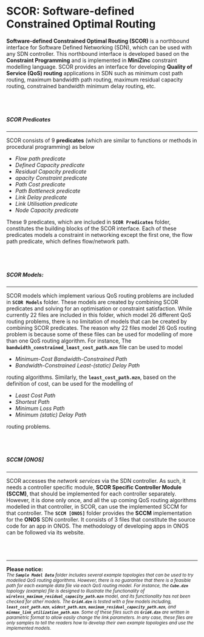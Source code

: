 # SCOR: Software-defined Constrained Optimal Routing
**Software-defined Constrained Optimal Routing (SCOR)** is a northbound interface for Software Defined Networking (SDN), 
which can be used with any SDN controller.
This northbound interface is developed based on the **Constraint Programming** and is 
implemented in **MiniZinc** constraint modelling language.
SCOR provides an interface for developing **Quality of Service (QoS) routing** applications in SDN such as 
minimum cost path routing, maximum bandwidth path routing, maximum residual capacity routing, 
constrained bandwidth minimum delay routing, etc.
<br/>
<br/>
<br/>
<br/>


##### SCOR Predicates
-- --
SCOR consists of 9 **predicates** (which are similar to functions or methods in procedural programming) as below
  - _Flow path predicate_
  - _Defined Capacity predicate_
  - _Residual Capacity predicate_
  - _apacity Constraint predicate_
  - _Path Cost predicate_
  - _Path Bottleneck predicate_
  - _Link Delay predicate_
  - _Link Utilisation predicate_
  - _Node Capacity predicate_
  
These 9 predicates, which are included in **`SCOR Predicates`** folder, 
constitutes the building blocks of the SCOR interface. 
Each of these predicates models a constraint in networking except the first one,  the flow path predicate, 
which defines flow/network path.
<br/>
<br/>
<br/>
<br/>


##### SCOR Models:
-- --
SCOR models which implement various QoS routing problems are included in **`SCOR Models`** folder. 
These models are created by combining SCOR predicates and solving for an optimisation or constraint satisfaction.
While currently 22 files are included in this folder, which model 26 different QoS routing problems, there is no
limitation of models that can be created by combining SCOR predicates. The reason why 22 files model 26
QoS routing problem is because some of these files can be used for modelling of more than one 
QoS routing algorithm. For instance, The **`bandwidth_constrained_least_cost_path.mzn`** file can be used to model
- _Minimum-Cost Bandwidth-Constrained Path_ 
- _Bandwidth-Constrained Least-(static) Delay Path_

routing algorithms. Similarly, the **`least_cost_path.mzn`**, 
based on the definition of cost, can be used for the modelling of
 - _Least Cost Path_
 - _Shortest Path_
 - _Minimum Loss Path_
 - _Minimum (static) Delay Path_
 
routing problems.
<br/>
<br/>
<br/>
<br/>


##### SCCM [ONOS] 
-- --
 SCOR accesses the _network services_ via the SDN controller. As such, it needs a
 controller specific module, **SCOR Specific Controller Module (SCCM)**, 
 that should be implemented for each controller separately.
 However, it is done only once, and all the up coming QoS routing algorithms modelled in that 
 controller, in SCOR, can use the implemented SCCM for that controller. 
The **`SCCM [ONOS]`** folder provides the **SCCM** implementation for the **ONOS** SDN controller. 
It consists of 3 files that constitute the source code for an app in ONOS. 
The methodology of developing apps in ONOS can be followed via its website.
<br/>
<br/>
<br/>
<br/>   




-- --
**Please notice:**     
<small><i>
The **`Sample Model Data`** folder includes several example topologies that can be used to try modelled 
QoS routing algorithms. However, there is no guarantee that there is a feasible path for each example data file via 
each QoS routing model. For instance, the **`Cube.dzn`** topology (example) file is designed to illustrate
the functionality of **`wireless_maximum_residual_capacity_path.mzn`** model, and its 
functionality has not been checked for other models. The **`Grid4.dzn`** is tested with a few
models including, **`least_cost_path.mzn`**, **`widest_path.mzn`**, **`maximum_residual_capacity_path.mzn`**, and 
**`minmax_link_utilization_path.mzn`**. Some of these files such as **`Grid4.dzn`** are 
written in parametric format to allow easily change the link parameters. In any case, 
these files are only samples to tell the readers how to develop their own example topologies
and use the implemented models.         
</i>
</small>